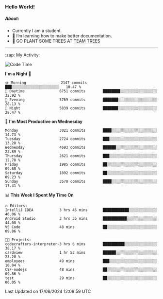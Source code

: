 ### Hello World!

##### About:
- Currently I am a student.
- 🌱 I’m learning how to make better documentation.
- 🌱 GO PLANT SOME TREES AT [TEAM TREES](https://teamtrees.org/)

---
  <summary>:zap: My Activity:</summary>
  
<!--START_SECTION:waka-->
![Code Time](http://img.shields.io/badge/Code%20Time-1%2C411%20hrs%2028%20mins-blue)

**I'm a Night 🦉** 

```text
🌞 Morning                2147 commits        ███░░░░░░░░░░░░░░░░░░░░░░   10.47 % 
🌆 Daytime                6751 commits        ████████░░░░░░░░░░░░░░░░░   32.92 % 
🌃 Evening                5769 commits        ███████░░░░░░░░░░░░░░░░░░   28.13 % 
🌙 Night                  5839 commits        ███████░░░░░░░░░░░░░░░░░░   28.47 % 
```
📅 **I'm Most Productive on Wednesday** 

```text
Monday                   3021 commits        ████░░░░░░░░░░░░░░░░░░░░░   14.73 % 
Tuesday                  2724 commits        ███░░░░░░░░░░░░░░░░░░░░░░   13.28 % 
Wednesday                4693 commits        ██████░░░░░░░░░░░░░░░░░░░   22.89 % 
Thursday                 2621 commits        ███░░░░░░░░░░░░░░░░░░░░░░   12.78 % 
Friday                   1985 commits        ██░░░░░░░░░░░░░░░░░░░░░░░   09.68 % 
Saturday                 1892 commits        ██░░░░░░░░░░░░░░░░░░░░░░░   09.23 % 
Sunday                   3570 commits        ████░░░░░░░░░░░░░░░░░░░░░   17.41 % 
```


📊 **This Week I Spent My Time On** 

```text
🔥 Editors: 
IntelliJ IDEA            3 hrs 45 mins       ████████████░░░░░░░░░░░░░   46.06 % 
Android Studio           3 hrs 35 mins       ███████████░░░░░░░░░░░░░░   44.08 % 
VS Code                  48 mins             ██░░░░░░░░░░░░░░░░░░░░░░░   09.86 % 

🐱‍💻 Projects: 
codecrafters-interpreter-3 hrs 6 mins        ██████████░░░░░░░░░░░░░░░   38.17 % 
cardview                 1 hr 53 mins        ██████░░░░░░░░░░░░░░░░░░░   23.20 % 
employees                49 mins             ███░░░░░░░░░░░░░░░░░░░░░░   10.04 % 
CSF-nodejs               48 mins             ██░░░░░░░░░░░░░░░░░░░░░░░   09.86 % 
test                     29 mins             ██░░░░░░░░░░░░░░░░░░░░░░░   06.05 % 
```


 Last Updated on 17/08/2024 12:08:59 UTC
<!--END_SECTION:waka-->
